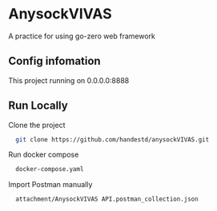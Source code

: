 
# AnysockVIVAS

A practice for using go-zero web framework


## Config infomation

This project running on 0.0.0.0:8888

## Run Locally

Clone the project

```bash
  git clone https://github.com/handestd/anysockVIVAS.git
```

Run docker compose

```bash
  docker-compose.yaml
```

Import Postman manually

```bash
  attachment/AnysockVIVAS API.postman_collection.json
```



